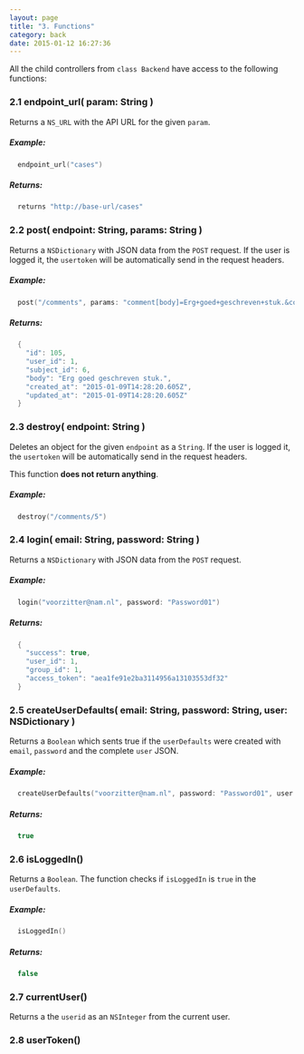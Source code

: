 ```yaml
---
layout: page
title: "3. Functions"
category: back
date: 2015-01-12 16:27:36
---
```


All the child controllers from `class Backend` have access to the following functions:

### 2.1 endpoint_url( param: String )
Returns a `NS_URL` with the API URL for the given `param`.

##### Example:
```swift
  endpoint_url("cases")
```

##### Returns:
```swift
  returns "http://base-url/cases"
```

### 2.2 post( endpoint: String, params: String )
Returns a `NSDictionary` with JSON data from the `POST` request. If the user is logged it, the `usertoken` will be automatically send in the request headers.

##### Example:
```swift
  post("/comments", params: "comment[body]=Erg+goed+geschreven+stuk.&comment[subject_id]=6&comment[user_id]=1")
```

##### Returns:
```swift
  {
    "id": 105,
    "user_id": 1,
    "subject_id": 6,
    "body": "Erg goed geschreven stuk.",
    "created_at": "2015-01-09T14:28:20.605Z",
    "updated_at": "2015-01-09T14:28:20.605Z"
  }
```

### 2.3 destroy( endpoint: String )
Deletes an object for the given `endpoint` as a `String`. If the user is logged it, the `usertoken` will be automatically send in the request headers.

This function **does not return anything**.

##### Example:
```swift
  destroy("/comments/5")
```

### 2.4 login( email: String, password: String )
Returns a `NSDictionary` with JSON data from the `POST` request.

##### Example:
```swift
  login("voorzitter@nam.nl", password: "Password01")
```

##### Returns:
```swift
  {
    "success": true,
    "user_id": 1,
    "group_id": 1,
    "access_token": "aea1fe91e2ba3114956a13103553df32"
  }
```

### 2.5 createUserDefaults( email: String, password: String, user: NSDictionary )
Returns a `Boolean` which sents true if the `userDefaults` were created with `email`, `password` and the complete `user` JSON.

##### Example:
```swift
  createUserDefaults("voorzitter@nam.nl", password: "Password01", user: {"success": true, "user_id": 1, "group_id": 1, "access_token": "73e1f94b84081d874f88606d7f5d9a99"})
```

##### Returns:
```swift
  true
```

### 2.6 isLoggedIn()
Returns a `Boolean`. The function checks if `isLoggedIn` is `true` in the `userDefaults`.

##### Example:
```swift
  isLoggedIn()
```

##### Returns:
```swift
  false
```

### 2.7 currentUser()
Returns a the `userid` as an `NSInteger` from the current user.

### 2.8 userToken()
